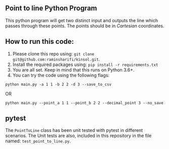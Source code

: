 ## Point to line Python Program

This python program will get two distinct input and outputs the line which
passes through these points. The points should be in *Cartesian* coordinates.

## How to run this code:

1. Please clone this repo using:
   `git clone git@github.com:raminsharifi/kinsol.git`.
2. Install the required packages using: `pip install -r requirements.txt`
3. You are all set. Keep in mind that this runs on Python 3.6+.
4. You can try the code using the following flags:

```
python main.py -a 1 1 -b 2 2 -d 3 --save_to_csv
```

OR

```
python main.py --point_a 1 1 --point_b 2 2 --decimal_point 3 --no_save
```

## pytest

The `PointToLine` class has been unit tested with pytest in different scenarios. The
Unit tests are also, included in this repository in the file
named: `test_point_to_line.py`.
